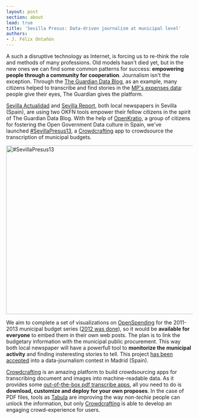 ```yaml
---
layout: post
section: about
lead: true
title: 'Sevilla Presus: Data-driven journalism at municipal level'
authors:
- J. Félix Ontañón
---
```

A such a disruptive technology as Internet, is forcing us to re-think the role and methods of many professions. Old models hasn't died yet, but in the new ones we can find some common patterns for success: <strong>empowering people through a community for cooperation</strong>. Journalism isn't the exception. Through the <a href="http://www.theguardian.com/news/datablog" target="_blank">The Guardian Data Blog</a>, as an example, many citizens helped to transcribe and find stories in the <a href="http://www.theguardian.com/politics/mps-expenses" target="_blank">MP's expenses data</a>: people give their eyes, The Guardian gives the platform.

<a href="http://sevillaactualidad.com" target="_blank">Sevilla Actualidad</a> and <a href="http://sevillareport.com" target="_blank">Sevilla Report</a>, both local newspapers in Sevilla (Spain), are using two OKFN tools empower their fellow citizens in the spirit of The Guardian Data Blog. With the help of <a href="http://openkratio.org" target="_blank">OpenKratio</a>, a group of citizens for fostering the Open Government Data culture in Spain, we've launched <a href="http://crowdcrafting.org/app/sevilla-presus13" target="_blank">#SevillaPresus13</a>, a <a href="http://crowdcrafting.org" target="_blank">Crowdcrafting</a> app to crowdsource the transcription of municipal budgets.

<a href="http://crowdcrafting.org/app/sevilla-presus13"><img class="size-full wp-image-1556 aligncenter" src="{{ site.baseurl }}/img/blog/2013/09/pantalla-presus-sevilla-13.jpg" alt="#SevillaPresus13" width="650" height="454" /></a>

We aim to complete a set of visualizations on <a href="http://openspending.org" target="_blank">OpenSpending</a> for the 2011-2013 municipal budget series (<a href="http://openspending.org/seville-budget" target="_blank">2012 was done</a>), so it would be <strong>available for everyone</strong> to embed them in their own web posts. The plan is to link the budgetary information with the municipal public procurement. This way both local newspaper will have a powerfull tool to <strong>monitorize the municipal activity</strong> and finding insteresting stories to tell. This project <a href="http://comunidad.medialab-prado.es/en/node/278">has been accepted</a> into a data-journalism contest in Madrid (Spain).

<a href="http://crowdcrafting.org" target="_blank">Crowdcrafting</a> is an amazing platform to build crowdsourcing apps for transcribing document and images into machine-readable data. As it provides some <a href="https://github.com/PyBossa/app-pdf-table-transcribe" target="_blank">out-of-the-box pdf transcribe apps</a>, all you need to do is <strong>download, customize and deploy for your own proposes</strong>. In the case of PDF files, tools as <a href="http://tabula.nerdpower.org" target="_blank">Tabula</a> are improving the way <em>non-techie</em> people can unlock the information, but only <a href="http://crowdcrafting.org" target="_blank">Crowdcrafting</a> is able to develop an engaging crowd-experience for users.

